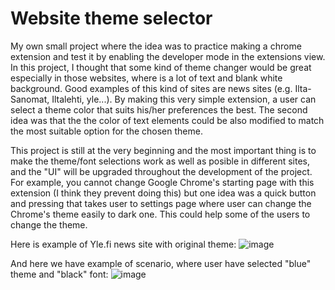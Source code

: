 # Website theme selector

My own small project where the idea was to practice making a chrome extension and test it by enabling the developer mode in the extensions view. In this project, I thought that some kind of theme changer would be great especially in those websites, where is a lot of text and blank white background. Good examples of this kind of sites are news sites (e.g. Ilta-Sanomat, Iltalehti, yle...). By making this very simple extension, a user can select a theme color that suits his/her preferences the best. The second idea was that the the color of text elements could be also modified to match the most suitable option for the chosen theme. 

This project is still at the very beginning and the most important thing is to make the theme/font selections work as well as posible in different sites, and the "UI" will be upgraded throughout the development of the project. For example, you cannot change Google Chrome's starting page with this extension (I think they prevent doing this) but one idea was a quick button and pressing that takes user to settings page where user can change the Chrome's theme easily to dark one. This could help some of the users to change the theme. 

Here is example of Yle.fi news site with original theme: 
![image](https://github.com/Alluuxx/website_theme/assets/66247950/77c7e390-5164-41a3-bc76-abcb6ad09753)

And here we have example of scenario, where user have selected "blue" theme and "black" font:
![image](https://github.com/Alluuxx/website_theme/assets/66247950/a225fbaf-80de-4ff3-9a62-fe1e350e6ddd)



